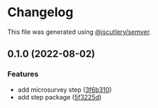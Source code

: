 # Changelog

This file was generated using [@jscutlery/semver](https://github.com/jscutlery/semver).

## 0.1.0 (2022-08-02)


### Features

* add microsurvey step ([3f6b310](https://github.com/Samelogic/microsurveys/commit/3f6b310058e05b98539a10eca549a61e1fba699d))
* add step package ([5f3225d](https://github.com/Samelogic/microsurveys/commit/5f3225d0fbd898c074510752ceb54c0f4c882b15))
